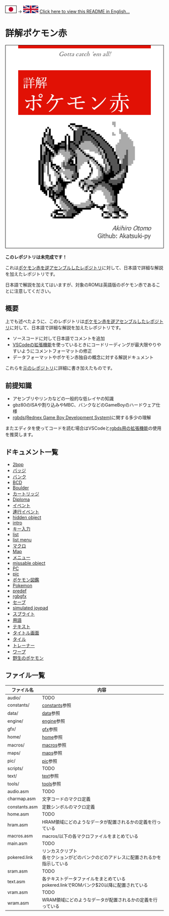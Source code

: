 ![Japanese Flag](docs/image/japan.svg) → ![British Flag](docs/image/uk.svg) [Click here to view this README in English…](https://www.github.com/Stack-in-a-box/understanding-pokemon-red-english-translation)

# 詳解ポケモン赤

![cover](./docs/image/cover.png)

**このレポジトリは未完成です！**

これは[ポケモン赤を逆アセンブルしたレポジトリ](https://github.com/pret/pokered)に対して、日本語で詳細な解説を加えたレポジトリです。

日本語で解説を加えてはいますが、対象のROMは英語版のポケモン赤であることに注意してください。

## 概要

上でも述べたように、このレポジトリは[ポケモン赤を逆アセンブルしたレポジトリ](https://github.com/pret/pokered)に対して、日本語で詳細な解説を加えたレポジトリです。

- ソースコードに対して日本語でコメントを追加
- [VSCodeの拡張機能](https://marketplace.visualstudio.com/items?itemName=donaldhays.rgbds-z80)を使っているときにコードリーディングが最大限やりやすいようにコメントフォーマットの修正
- データフォーマットやポケモン赤独自の概念に対する解説ドキュメント

これらを[元のレポジトリ](https://github.com/pret/pokered)に詳細に書き加えたものです。

## 前提知識

- アセンブリやリンカなどの一般的な低レイヤの知識
- gbz80のISAや割り込みやMBC、バンクなどのGameBoyのハードウェア仕様
- [rgbds(Rednex Game Boy Development System)](https://github.com/rednex/rgbds)に関する多少の理解

またエディタを使ってコードを読む場合はVSCodeと[rgbds用の拡張機能](https://marketplace.visualstudio.com/items?itemName=donaldhays.rgbds-z80)の使用を推奨します。

## ドキュメント一覧

- [2bpp](./docs/2bpp.md)
- [バッジ](./docs/badge.md)
- [バンク](./docs/bank.md)
- [BCD](./docs/bcd.md)
- [Boulder](./docs/boulder.md)
- [カートリッジ](./docs/cartridge.md)
- [Diploma](./docs/diploma.md)
- [イベント](./docs/event.md)
- [連行イベント](./docs/follow.md)
- [hidden object](./docs/hidden_object/README.md)
- [intro](./docs/intro.md)
- [キー入力](./docs/joypad.md)
- [list](./docs/list.md)
- [list menu](./docs/list_menu.md)
- [マクロ](./docs/macro.md)
- [Map](./docs/map/README.md)
- [メニュー](./docs/menu.md)
- [missable object](./docs/missable_object.md)
- [PC](./docs/pc/README.md)
- [pic](./docs/pic/README.md)
- [ポケモン図鑑](./docs/pokedex.md)
- [Pokemon](./docs/pokemon/README.md)
- [predef](./docs/predef.md)
- [rgbgfx](./docs/rgbgfx.md)
- [セーブ](./docs/save.md)
- [simulated joypad](./docs/simulated_joypad.md)
- [スプライト](./docs/sprite/README.md)
- [用語](./docs/term.md)
- [テキスト](./docs/text/README.md)
- [タイトル画面](./docs/titlescreen.md)
- [タイル](./docs/map/tile.md)
- [トレーナー](./docs/trainer/README.md)
- [ワープ](./docs/warp/README.md)
- [野生のポケモン](./docs/wild_pokemon.md)

## ファイル一覧

 ファイル名  |  内容
---- | ----
 audio/  |  TODO
 constants/  |  [constants](./constants/README.md)参照
 data/  |  [data](./data/README.md)参照
 engine/  |  [engine](./engine/README.md)参照
 gfx/  |  [gfx](./gfx/README.md)参照
 home/  |  [home](./home/README.md)参照
 macros/  |  [macros](./macros/README.md)参照
 maps/  |  [maps](./maps/README.md)参照
 pic/  |  [pic](./pic/README.md)参照
 scripts/  |  TODO
 text/  |  [text](./text/README.md)参照
 tools/  |  [tools](./tools/README.md)参照
 audio.asm  |  TODO
 charmap.asm  |  文字コードのマクロ定義
 constants.asm  |  定数シンボルのマクロ定義
 home.asm  |  TODO
 hram.asm  |  HRAM領域にどのようなデータが配置されるかの定義を行っている
 macros.asm  |  macros/以下の各マクロファイルをまとめている
 main.asm  |  TODO
 pokered.link  |  リンカスクリプト <br/>各セクションがどのバンクのどのアドレスに配置されるかを指示している
 sram.asm  |  TODO
 text.asm  |  各テキストデータファイルをまとめている <br/>pokered.linkでROMバンク$20以降に配置されている 
 vram.asm  |  TODO
 wram.asm  |  WRAM領域にどのようなデータが配置されるかの定義を行っている
